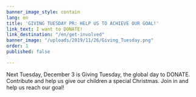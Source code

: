 ```yaml
---
banner_image_style: contain
lang: en
title: 'GIVING TUESDAY PR: HELP US TO ACHIEVE OUR GOAL!'
link_text: I want to DONATE!
link_destination: "/en/get-involved"
banner_image: "/uploads/2019/11/26/Giving_Tuesday.png"
order: 1
published: false

---
```

Next Tuesday, December 3 is Giving Tuesday, the global day to DONATE. Contribute and help us give our children a special Christmas. Join in and help us reach our goal!